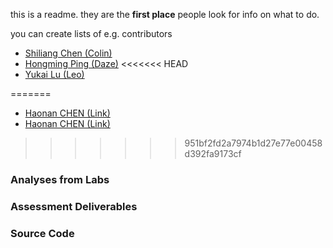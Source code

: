 this is a readme. they are the __first place__ people look for info on what to do. 

you can create lists of e.g. contributors
- [Shiliang Chen (Colin)](contributors/scysc1.md)
- [Hongming Ping (Daze)](contributors/daze.md)
<<<<<<< HEAD
- [Yukai Lu (Leo)](contributors/scyyl6.md)

=======
- [Haonan CHEN (Link)](contributors/Link.md)
- [Haonan CHEN (Link)](contributors/Link.md)
>>>>>>> 951bf2fd2a7974b1d27e77e00458d392fa9173cf
### Analyses from Labs


### Assessment Deliverables


### Source Code


